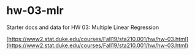 # hw-03-mlr

Starter docs and data for HW 03: Multiple Linear Regression

[https://www2.stat.duke.edu/courses/Fall19/sta210.001/hw/hw-03.html](https://www2.stat.duke.edu/courses/Fall19/sta210.001/hw/hw-03.html)

